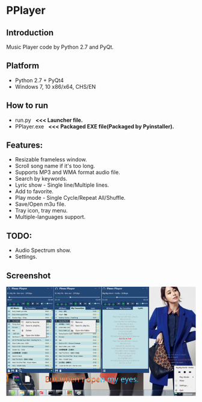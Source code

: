 # PPlayer
## Introduction
Music Player code by Python 2.7 and PyQt.

## Platform
* Python 2.7 + PyQt4
* Windows 7, 10 x86/x64, CHS/EN

## How to run
* run.py &nbsp;  <b><<< Launcher file.</b>
* PPlayer.exe  &nbsp;&nbsp;<b><<<  Packaged EXE file(Packaged by Pyinstaller).</b>

## Features:

* Resizable frameless window.
* Scroll song name if it's too long.
* Supports MP3 and WMA format audio file.
* Search by keywords.
* Lyric show - Single line/Multiple lines.
* Add to favorite.
* Play mode - Single Cycle/Repeat All/Shuffle.
* Save/Open m3u file.
* Tray icon, tray menu.
* Multiple-languages support.

## TODO:
* Audio Spectrum show.
* Settings.

## Screenshot
![Screenshot](https://github.com/wn0112/PPlayer/blob/master/screenshot.png)

